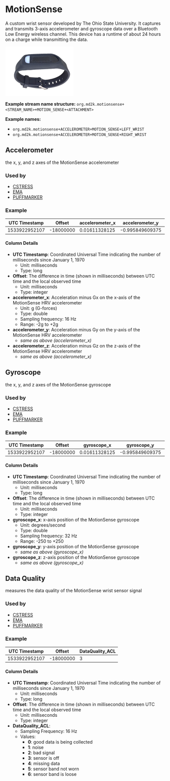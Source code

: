 # MotionSense

A custom wrist sensor developed by The Ohio State University.  It captures and transmits 3-axis accelerometer and gyroscope data over a Bluetooth Low Energy wireless channel. This device has a runtime of about 24 hours on a charge while transmitting the data.

![MotionSense Hardware](../../images/MotionSenseWrist.png)


<!-- **References:**
{% bibliography --cited %} (remove comment after inserting Bibtex citation in paragraph above) -->


**Example stream name structure:**
`org.md2k.motionsense+<STREAM_NAME>+MOTION_SENSE+<ATTACHMENT>`

**Example names:**
- `org.md2k.motionsense+ACCELEROMETER+MOTION_SENSE+LEFT_WRIST`
- `org.md2k.motionsense+ACCELEROMETER+MOTION_SENSE+RIGHT_WRIST`


## Accelerometer
the x, y, and z axes of the MotionSense accelerometer

### Used by
- [CSTRESS](../features/cstress)
- [EMA](../features/ema)
- [PUFFMARKER](../features/puffmarker)

### Example

| UTC Timestamp | Offset    | accelerometer_x | accelerometer_y | accelerometer_z  |
| ------------- | --------- | --------------- | --------------- | ---------------- |
| 1533922952107 | -18000000 | 0.01611328125   | -0.995849609375 | -0.0215847572013 |

#### Column Details
- **UTC Timestamp**: Coordinated Universal Time indicating the number of milliseconds since January 1, 1970
  - Unit: milliseconds
  - Type: long
- **Offset**: The difference in time (shown in milliseconds) between UTC time and the local observed time
  - Unit: milliseconds
  - Type: integer
- **accelerometer_x**: Acceleration minus Gx on the x-axis of the MotionSense HRV accelerometer
  - Unit: g (G-forces)
  - Type: double
  - Sampling frequency: 16 Hz
  - Range: -2g to +2g
- **accelerometer_y**: Acceleration minus Gy on the y-axis of the MotionSense HRV accelerometer
  - *same as above (accelerometer_x)*
- **accelerometer_z**: Acceleration minus Gz on the z-axis of the MotionSense HRV accelerometer
    - *same as above (accelerometer_x)*


## Gyroscope
the x, y, and z axes of the MotionSense gyroscope

### Used by
- [CSTRESS](../features/cstress)
- [EMA](../features/ema)
- [PUFFMARKER](../features/puffmarker)

### Example

| UTC Timestamp | Offset    | gyroscope_x   | gyroscope_y     | gyroscope_z      |
| ------------- | --------- | ------------- | --------------- | ---------------- |
| 1533922952107 | -18000000 | 0.01611328125 | -0.995849609375 | -0.0215847572013 |

#### Column Details
- **UTC Timestamp**: Coordinated Universal Time indicating the number of milliseconds since January 1, 1970
  - Unit: milliseconds
  - Type: long
- **Offset**: The difference in time (shown in milliseconds) between UTC time and the local observed time
  - Unit: milliseconds
  - Type: integer
- **gyroscope_x**: x-axis position of the MotionSense gyroscope
  - Unit: degrees/second
  - Type: double
  - Sampling frequency: 32 Hz
  - Range: -250 to +250
- **gyroscope_y**: y-axis position of the MotionSense gyroscope
  - *same as above (gyroscope_x)*
- **gyroscope_z**: z-axis position of the MotionSense gyroscope
  - *same as above (gyroscope_x)*


## Data Quality
measures the data quality of the MotionSense wrist sensor signal

### Used by
- [CSTRESS](../features/cstress)
- [EMA](../features/ema)
- [PUFFMARKER](../features/puffmarker)

### Example

| UTC Timestamp | Offset    | DataQuality_ACL |
| ------------- | --------- | --------------- |
| 1533922952107 | -18000000 | 3               |

#### Column Details
- **UTC Timestamp**: Coordinated Universal Time indicating the number of milliseconds since January 1, 1970
  - Unit: milliseconds
  - Type: long
- **Offset**: The difference in time (shown in milliseconds) between UTC time and the local observed time
  - Unit: milliseconds
  - Type: integer
- **DataQuality_ACL**:
  - Sampling Frequency: 16 Hz
  - Values:
    - **0**: good data is being collected
    - **1**: noise
    - **2**: bad signal
    - **3**: sensor is off
    - **4**: missing data
    - **5**: sensor band not worn
    - **6**: sensor band is loose
